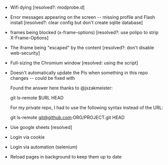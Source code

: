 * Wifi dying [resolved?: modprobe.d]
* Error messages appearing on the screen -- missing profile and Flash install
  [resolved?: clear config but don't create sqlite database]
* frames being blocked (x-frame-options) [resolved?: use polipo to strip
  X-Frame-Options]
* The iframe being "escaped" by the content [resolved?: don't disable
  web-security]
* Full-sizing the Chromium window [resolved: using the script]

* Doesn't automatically update the Pis when something in this repo changes --
  could be fixed with 

    Found the answer here thanks to @jszakmeister:

    git ls-remote $URL HEAD

    For my private repo, I had to use the following syntax instead of the URL:

    git ls-remote git@github.com:ORG/PROJECT.git HEAD

* Use google sheets [resolved]
* Login via cookie
* Login via automation (selenium)
* Reload pages in background to keep them up to date
